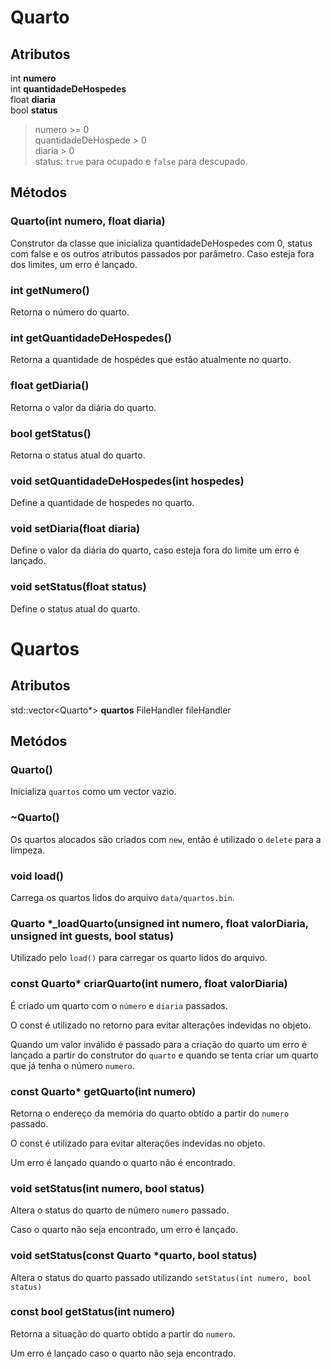 # Quarto

## Atributos

int   **numero** <br>
int   **quantidadeDeHospedes** <br>
float **diaria** <br>
bool  **status**

> numero >= 0 <br>
> quantidadeDeHospede > 0 <br>
> diaria > 0 <br>
> status: `true` para ocupado e `false` para descupado.


## Métodos

### Quarto(int numero, float diaria)
Construtor da classe que inicializa quantidadeDeHospedes com 0, status com false e os outros atributos passados por parâmetro. Caso esteja fora dos limites, um erro é lançado.

### int getNumero()
Retorna o número do quarto.

### int getQuantidadeDeHospedes()
Retorna a quantidade de hospédes que estão atualmente no quarto.

### float getDiaria()
Retorna o valor da diária do quarto.

### bool getStatus()
Retorna o status atual do quarto.

### void setQuantidadeDeHospedes(int hospedes)
Define a quantidade de hospedes no quarto.

### void setDiaria(float diaria)
Define o valor da diária do quarto, caso esteja fora do limite um erro é lançado.

### void setStatus(float status)
Define o status atual do quarto.


# Quartos

## Atributos

std::vector\<Quarto\*\> **quartos**
FileHandler fileHandler

## Metódos

### Quarto()

Inicializa `quartos` como um vector vazio.

### ~Quarto()

Os quartos alocados são criados com `new`, então é utilizado o `delete` para a limpeza.

### void load()

Carrega os quartos lidos do arquivo `data/quartos.bin`.

### Quarto *_loadQuarto(unsigned int numero, float valorDiaria, unsigned int guests, bool status)

Utilizado pelo `load()` para carregar os quarto lidos do arquivo.

### const Quarto\* criarQuarto(int numero, float valorDiaria)

É criado um quarto com o `número` e `diaria` passados.

O const é utilizado no retorno para evitar alterações indevidas no objeto.

Quando um valor inválido é passado para a criação do quarto um erro é lançado a partir do construtor do `quarto` e quando se tenta criar um quarto que já tenha o número `numero`.

### const Quarto\* getQuarto(int numero)

Retorna o endereço da memória do quarto obtido a partir do `numero` passado.

O const é utilizado para evitar alterações indevidas no objeto.

Um erro é lançado quando o quarto não é encontrado.

### void setStatus(int numero, bool status)

Altera o status do quarto de número `numero` passado.

Caso o quarto não seja encontrado, um erro é lançado.

### void setStatus(const Quarto *quarto, bool status)

Altera o status do quarto passado utilizando `setStatus(int numero, bool status)`

### const bool getStatus(int numero)

Retorna a situação do quarto obtido a partir do `numero`.

Um erro é lançado caso o quarto não seja encontrado.